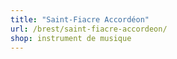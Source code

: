 ```yaml
---
title: "Saint-Fiacre Accordéon"
url: /brest/saint-fiacre-accordeon/
shop: instrument de musique
---
```

